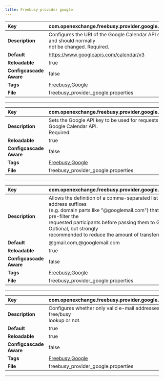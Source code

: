 ```yaml
---
title: Freebusy provider google
---
```


| __Key__ | com.openexchange.freebusy.provider.google.apiEndpoint |
|:----------------|:--------|
| __Description__ | Configures the URI of the Google Calendar API endpoint and should normally<br>not be changed. Required.<br> |
| __Default__ | https://www.googleapis.com/calendar/v3 |
| __Reloadable__ | true |
| __Configcascade Aware__ | false |
| __Tags__ | <a href="https://documentation.open-xchange.com/latest/middleware/configuration/tags/Freebusy.html">Freebusy</a>,<a href="https://documentation.open-xchange.com/latest/middleware/configuration/tags/Google.html">Google</a> |
| __File__ | freebusy_provider_google.properties |

---
| __Key__ | com.openexchange.freebusy.provider.google.apiKey |
|:----------------|:--------|
| __Description__ | Sets the Google API key to be used for requests to the Google Calendar API.<br>Required.<br> |
| __Reloadable__ | true |
| __Configcascade Aware__ | false |
| __Tags__ | <a href="https://documentation.open-xchange.com/latest/middleware/configuration/tags/Freebusy.html">Freebusy</a>,<a href="https://documentation.open-xchange.com/latest/middleware/configuration/tags/Google.html">Google</a> |
| __File__ | freebusy_provider_google.properties |

---
| __Key__ | com.openexchange.freebusy.provider.google.emailSuffixes |
|:----------------|:--------|
| __Description__ | Allows the definition of a comma-separated list of e-mail-address suffixes <br>(e.g. domain parts like "@googlemail.com") that are used to pre-filter the <br>requested participants before passing them to Google. Optional, but strongly <br>recommended to reduce the amount of transferred data.<br> |
| __Default__ | @gmail.com,@googlemail.com |
| __Reloadable__ | true |
| __Configcascade Aware__ | false |
| __Tags__ | <a href="https://documentation.open-xchange.com/latest/middleware/configuration/tags/Freebusy.html">Freebusy</a>,<a href="https://documentation.open-xchange.com/latest/middleware/configuration/tags/Google.html">Google</a> |
| __File__ | freebusy_provider_google.properties |

---
| __Key__ | com.openexchange.freebusy.provider.google.validEmailsOnly |
|:----------------|:--------|
| __Description__ | Configures whether only valid e-mail addresses are used in the free/busy <br>lookup or not.<br> |
| __Default__ | true |
| __Reloadable__ | true |
| __Configcascade Aware__ | false |
| __Tags__ | <a href="https://documentation.open-xchange.com/latest/middleware/configuration/tags/Freebusy.html">Freebusy</a>,<a href="https://documentation.open-xchange.com/latest/middleware/configuration/tags/Google.html">Google</a> |
| __File__ | freebusy_provider_google.properties |

---
